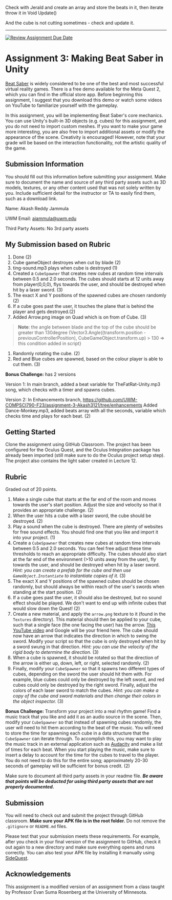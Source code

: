 Check with Jerald and create an array and store the beats in it, then iterate throw it in Void Update()

And the cube is not cutting sometimes - check and update it.

<hr>

[![Review Assignment Due Date](https://classroom.github.com/assets/deadline-readme-button-24ddc0f5d75046c5622901739e7c5dd533143b0c8e959d652212380cedb1ea36.svg)](https://classroom.github.com/a/NivxDoeS)
# Assignment 3: Making Beat Saber in Unity

[Beat Saber](https://beatsaber.com/) is widely considered to be one of the best and most successful virtual reality games. There is a free demo available for the Meta Quest 2, which you can find in the official store app. Before beginning this assignment, I suggest that you download this demo or watch some videos on YouTube to familiarize yourself with the gameplay.

In this assignment, you will be implementing Beat Saber's core mechanics. You can use Unity's built-in 3D objects (e.g. cubes) for this assignment, and you do not need to import custom meshes. If you want to make your game more interesting, you are also free to import additional assets or modify the appearance of the scene. Creativity is encouraged! However, note that your grade will be based on the interaction functionality, not the artistic quality of the game.

## Submission Information

You should fill out this information before submitting your assignment.  Make sure to document the name and source of any third party assets such as 3D models, textures, or any other content used that was not solely written by you.  Include sufficient detail for the instructor or TA to easily find them, such as a download link.

Name: Akash Reddy Jammula

UWM Email: ajammula@uwm.edu

Third Party Assets: No 3rd party assets

## My Submission based on Rubric

1. Done (2)
1. Cube gameObject destroyes when cut by blade (2)
1. ting-sound.mp3 plays when cube is destroyed (1)
1. Created a `CubeSpawner` that creates new cubes at random time intervals between 0.5 and 2.0 seconds. 
The cubes should starts at 12 units away from player(0,0,0), flys towards the user, and should be destroyed when hit by a laser sword. (3)
1. The exact X and Y positions of the spawned cubes are chosen randomly (2)
1. If a cube goes past the user, it touches the plane that is behind the player and gets destroyed.(2)
1. Added Arrow.png image on Quad which is on from of Cube. (3) 
> **Note**: the angle between blade and the top of the cube should be greater than 130degree
{Vector3.Angle((transform.position - previousControllerPosition), CubeGameObject.transform.up) > 130 => this condition added in script}
1. Randomly rotating the cube.  (2)
1. Red and Blue cubes are spawned, based on the colour player is able to cut them. (3)

**Bonus Challenge:** has 2 versions

Version 1: In main branch, added a beat variable for TheFatRat-Unity.mp3 song, which checks with a timer and spawns cubes.

Version 2: In Enhancements branch, https://github.com/UWM-COMPSCI790-F23/assignment-3-Akash3121/tree/enhancements
Added Dance-Monkey.mp3, added beats array with all the seconds, variable which checks time and plays for each beat. (2)


## Getting Started

Clone the assignment using GitHub Classroom.  The project has been configured for the Oculus Quest, and the Oculus Integration package has already been imported (still make sure to do the Oculus project setup step).  The project also contains the light saber created in Lecture 12.

## Rubric

Graded out of 20 points. 

1. Make a single cube that starts at the far end of the room and moves towards the user's start position.  Adjust the size and velocity so that it provides an appropriate challenge. (2)
1. When the user hits a cube with a laser sword, the cube should be destroyed. (2)
1. Play a sound when the cube is destroyed. There are plenty of websites for free sound effects.  You should find one that you like and import it into your project. (1)
1. Create a `CubeSpawner` that creates new cubes at random time intervals between 0.5 and 2.0 seconds.  You can feel free adjust these time thresholds to reach an appropriate difficulty.  The cubes should also start at the far end of the environment (>10 units away from the user), fly towards the user, and should be destroyed when hit by a laser sword. *Hint: you can create a prefab for the cube and then use `GameObject.Instantiate` to instantiate copies of it.* (3)
1. The exact X and Y positions of the spawned cubes should be chosen randomly, but should always be within reach of the user's swords when standing at the start position. (2)
1. If a cube goes past the user, it should also be destroyed, but no sound effect should be played.  We don't want to end up with infinite cubes that would slow down the Quest! (2)
1. Create a new material, and apply the `arrow.png` texture to it (found in the `Textures` directory). This material should then be applied to your cube, such that a single face (the one facing the user) has the arrow. [This YouTube video](https://www.youtube.com/watch?v=TfuoB_S8BM8) and Google will be your friend here. The cube should now have an arrow that indicates the direction in which to swing the sword.  Modify your script so that the cube is only destroyed when hit by a sword swung in that direction.  *Hint: you can use the velocity of the rigid body to determine the direction.*  (3)
1. When a cube is spawned, it should be rotated so that the direction of the arrow is either up, down, left, or right, selected randomly.  (2)
1. Finally, modify your `CubeSpawner` so that it spawns two different types of cubes, depending on the sword the user should hit them with.  For example, blue cubes could only be destroyed by the left sword, and red cubes could only be destroyed by the right sword. Finally, adjust the colors of each laser sword to match the cubes. *Hint: you can make a copy of the cube and sword materials and then change their colors in the object inspector.* (3)

**Bonus Challenge:** Transform your project into a real rhythm game!  Find a music track that you like and add it as an audio source in the scene.  Then, modify your `CubeSpawner` so that instead of spawning cubes randomly, the user will need to hit them according to the beat of the music.  You will need to store the time for spawning each cube in a data structure that the `CubeSpawner` can iterate through.  To accomplish this, you may want to play the music track in an external application such as [Audacity](https://www.audacityteam.org/) and make a list of times for each beat.  When you start playing the music, make sure to insert a delay to account for the time for the cubes to travel to the player.  You do not need to do this for the entire song; approximately 20-30 seconds of gameplay will be sufficient for bonus credit. (2)

Make sure to document all third party assets in your readme file. ***Be aware that points will be deducted for using third party assets that are not properly documented.***

## Submission

You will need to check out and submit the project through GitHub classroom.  **Make sure your APK file is in the root folder.** Do not remove the `.gitignore` or `README.md` files.

Please test that your submission meets these requirements.  For example, after you check in your final version of the assignment to GitHub, check it out again to a new directory and make sure everything opens and runs correctly.  You can also test your APK file by installing it manually using [SideQuest](https://sidequestvr.com/).

## Acknowledgements

This assignment is a modified version of an assignment from a class taught by Professor Evan Suma Rosenberg at the University of Minnesota.
